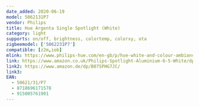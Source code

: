 ```yaml
---
date_added: 2020-06-19
model: 5062131P7
vendor: Philips
title: Hue Argenta Single Spotlight (White)
category: light
supports: on/off, brightness, colortemp, colorxy, ota
zigbeemodel: ['5062231P7']
compatible: [z2m,iob]
mlink: https://www.philips-hue.com/en-gb/p/hue-white-and-colour-ambiance-argenta-single-spotlight/5062131P7
link: https://www.amazon.co.uk/Philips-Spotlight-Aluminium-6-5-White/dp/B07SPHG7JC/
link2: https://www.amazon.de/dp/B07SPHG7JC/
link3: 
EAN: 
  - 50621/31/P7
  - 8718696171578
  - 915005761901
---
```


